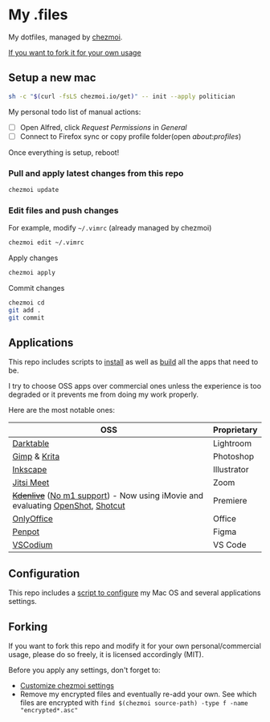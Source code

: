 # My .files

My dotfiles, managed by [chezmoi](https://github.com/twpayne/chezmoi).

[If you want to fork it for your own usage](#forking)

## Setup a new mac

```sh
sh -c "$(curl -fsLS chezmoi.io/get)" -- init --apply politician
```

My personal todo list of manual actions:

- [ ] Open Alfred, click _Request Permissions_ in _General_
- [ ] Connect to Firefox sync or copy profile folder(open _about:profiles_)

Once everything is setup, reboot!

### Pull and apply latest changes from this repo

```sh
chezmoi update
```

### Edit files and push changes

For example, modify `~/.vimrc` (already managed by chezmoi)

```sh
chezmoi edit ~/.vimrc
```

Apply changes

```sh
chezmoi apply
```

Commit changes

```sh
chezmoi cd
git add .
git commit
```

## Applications

This repo includes scripts to
[install](run_once_before_1-install-packages-darwin.sh.tmpl) as well as
[build](run_once_before_2-build-apps-darwin.sh.tmpl) all the apps that need to be.

I try to choose OSS apps over commercial ones unless the experience is too degraded or it prevents me from doing my work properly.

Here are the most notable ones:

| OSS | Proprietary |
|---|---|
| [Darktable](https://github.com/darktable-org/darktable) | Lightroom |
| [Gimp](https://github.com/GNOME/gimp) & [Krita](https://github.com/KDE/krita) | Photoshop |
| [Inkscape](https://gitlab.com/inkscape/inkscape) | Illustrator |
| [Jitsi Meet](https://github.com/jitsi/jitsi-meet) | Zoom |
| ~~[Kdenlive](https://kdenlive.org)~~ ([No m1 support](https://bugs.kde.org/show_bug.cgi?id=448443)) - Now using iMovie and evaluating [OpenShot](https://github.com/OpenShot/openshot-qt), [Shotcut](https://github.com/mltframework/shotcut) | Premiere |
| [OnlyOffice](https://github.com/ONLYOFFICE/DesktopEditors) | Office |
| [Penpot](https://github.com/penpot/penpot) | Figma |
| [VSCodium](https://github.com/VSCodium/vscodium) | VS Code |

## Configuration

This repo includes a [script to configure](run_once_after_configure-apps.sh.tmpl) my Mac OS and several applications settings.

## Forking

If you want to fork this repo and modify it for your own personal/commercial usage, please do so freely, it is licensed accordingly (MIT).

Before you apply any settings, don't forget to:

- [Customize chezmoi settings](.chezmoi.toml.tmpl)
- Remove my encrypted files and eventually re-add your own. See which files are encrypted  with `find $(chezmoi source-path) -type f -name "encrypted*.asc"`

